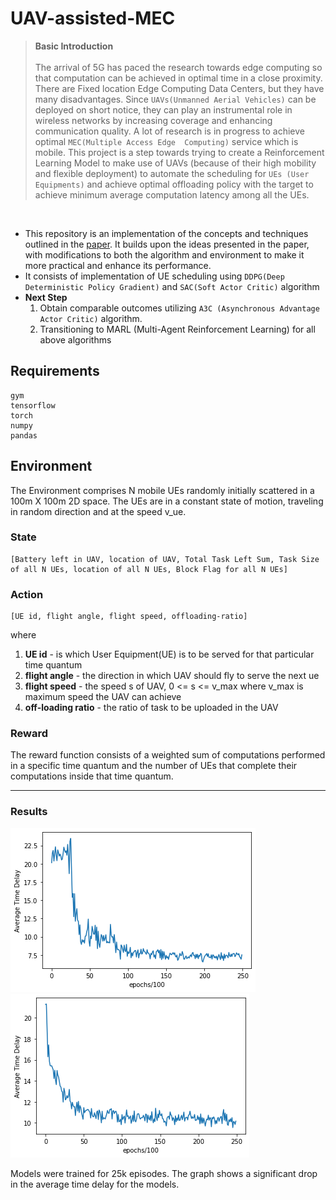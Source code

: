 # UAV-assisted-MEC


> **Basic Introduction** <br><br>
The arrival of 5G has paced the research towards edge computing so that computation can be achieved in optimal time in a close proximity. There are Fixed location Edge Computing Data Centers, but they have many disadvantages. Since `UAVs(Unmanned Aerial Vehicles)` can be deployed on short notice, they can play an instrumental role in wireless networks by increasing coverage and enhancing communication quality. A lot of research is in progress to achieve optimal `MEC(Multiple Access Edge  Computing)` service which is mobile. This project is a step towards trying to create a Reinforcement Learning Model to make use of UAVs (because of their high mobility and flexible deployment) to automate the scheduling for `UEs (User Equipments)` and achieve optimal offloading policy with the target to achieve minimum average computation latency among all the UEs.

<br>

- This repository is an implementation of the concepts and techniques outlined in the [paper](https://link.springer.com/article/10.1007/s11276-021-02632-z). It builds upon the ideas presented in the paper, with modifications to both the algorithm and environment to make it more practical and enhance its performance.
- It consists of implementation of UE scheduling using `DDPG(Deep Deterministic Policy Gradient)` and `SAC(Soft Actor Critic)` algorithm
- **Next Step** 
  1. Obtain comparable outcomes utilizing `A3C (Asynchronous Advantage Actor Critic)` algorithm.
  2. Transitioning to MARL (Multi-Agent Reinforcement Learning) for all above algorithms

## Requirements
```
gym
tensorflow
torch
numpy
pandas
```


## Environment
The Environment comprises N mobile UEs randomly initially scattered in a 100m X 100m 2D space. The UEs are in a constant state of motion, traveling in random direction and at the speed v_ue.

### State
```
[Battery left in UAV, location of UAV, Total Task Left Sum, Task Size of all N UEs, location of all N UEs, Block Flag for all N UEs]
```

### Action
```
[UE id, flight angle, flight speed, offloading-ratio]
```
where
  1. **UE id** - is which User Equipment(UE) is to be served for that particular time quantum 
  2. **flight angle** - the direction in which UAV should fly to serve the next ue 
  3. **flight speed** - the speed s of UAV, 0 <= s <= v_max where v_max is maximum speed the UAV can achieve
  4. **off-loading ratio** - the ratio of task to be uploaded in the UAV

### Reward
The reward function consists of a weighted sum of computations performed in a specific time quantum and the number of UEs that complete their computations inside that time quantum.

___
### Results

![Result 1](/results/result1.png)
![Result 2](/results/result2.png)

Models were trained for 25k episodes.
The graph shows a significant drop in the average time delay for the models.
